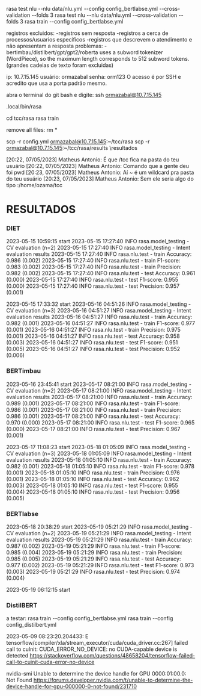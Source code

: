 rasa test nlu --nlu data/nlu.yml --config config_bertlabse.yml --cross-validation --folds 3
rasa test nlu --nlu data/nlu.yml --cross-validation --folds 3
rasa train --config config_bertlabse.yml

registros excluidos:
-registros sem resposta
-registros a cerca de processos/usuarios especificos
-registros que descrevem o atendimento e não apresentam a resposta
problemas:
-bertimbau/distilbert/gpt/gpt2/roberta uses a subword tokenizer (WordPiece), so the maximum length corresponds to 512 subword tokens. (grandes cadeias de texto foram excluidas)

ip: 10.7.15.145
usuário: ormazabal
senha: orm123
O acesso é por SSH e acredito que usa a porta padrão mesmo.

abra o terminal do git bash e digite: ssh ormazabal@10.7.15.145

.local/bin/rasa

cd tcc/rasa 
rasa train

remove all files: rm *

scp -r config.yml ormazabal@10.7.15.145:~/tcc/rasa
scp -r ormazabal@10.7.15.145:~/tcc/rasa/results \resultados


[20:22, 07/05/2023] Matheus Antonio: É que /tcc fica na pasta do teu usuário
[20:22, 07/05/2023] Matheus Antonio: Comando que a gente deu foi pwd
[20:23, 07/05/2023] Matheus Antonio: Aí ~ é um wildcard pra pasta do teu usuário
[20:23, 07/05/2023] Matheus Antonio: Sem ele seria algo do tipo :/home/ozama/tcc



# RESULTADOS

### DIET

2023-05-15 10:59:15 start
2023-05-15 17:27:40 INFO     rasa.model_testing  - CV evaluation (n=2)
2023-05-15 17:27:40 INFO     rasa.model_testing  - Intent evaluation results
2023-05-15 17:27:40 INFO     rasa.nlu.test  - train Accuracy: 0.986 (0.002)
2023-05-15 17:27:40 INFO     rasa.nlu.test  - train F1-score: 0.983 (0.002)
2023-05-15 17:27:40 INFO     rasa.nlu.test  - train Precision: 0.982 (0.002)
2023-05-15 17:27:40 INFO     rasa.nlu.test  - test Accuracy: 0.961 (0.000)
2023-05-15 17:27:40 INFO     rasa.nlu.test  - test F1-score: 0.955 (0.000)
2023-05-15 17:27:40 INFO     rasa.nlu.test  - test Precision: 0.957 (0.001)

2023-05-15 17:33:32 start
2023-05-16 04:51:26 INFO     rasa.model_testing  - CV evaluation (n=3)
2023-05-16 04:51:27 INFO     rasa.model_testing  - Intent evaluation results
2023-05-16 04:51:27 INFO     rasa.nlu.test  - train Accuracy: 0.982 (0.001)
2023-05-16 04:51:27 INFO     rasa.nlu.test  - train F1-score: 0.977 (0.001)
2023-05-16 04:51:27 INFO     rasa.nlu.test  - train Precision: 0.975 (0.001)
2023-05-16 04:51:27 INFO     rasa.nlu.test  - test Accuracy: 0.958 (0.003)
2023-05-16 04:51:27 INFO     rasa.nlu.test  - test F1-score: 0.951 (0.005)
2023-05-16 04:51:27 INFO     rasa.nlu.test  - test Precision: 0.952 (0.006)

### BERTimbau

2023-05-16 23:45:41 start
2023-05-17 08:21:00 INFO     rasa.model_testing  - CV evaluation (n=2)
2023-05-17 08:21:00 INFO     rasa.model_testing  - Intent evaluation results
2023-05-17 08:21:00 INFO     rasa.nlu.test  - train Accuracy: 0.989 (0.001)
2023-05-17 08:21:00 INFO     rasa.nlu.test  - train F1-score: 0.986 (0.001)
2023-05-17 08:21:00 INFO     rasa.nlu.test  - train Precision: 0.986 (0.001)
2023-05-17 08:21:00 INFO     rasa.nlu.test  - test Accuracy: 0.970 (0.000)
2023-05-17 08:21:00 INFO     rasa.nlu.test  - test F1-score: 0.965 (0.000)
2023-05-17 08:21:00 INFO     rasa.nlu.test  - test Precision: 0.967 (0.001)

2023-05-17 11:08:23 start
2023-05-18 01:05:09 INFO     rasa.model_testing  - CV evaluation (n=3)
2023-05-18 01:05:09 INFO     rasa.model_testing  - Intent evaluation results
2023-05-18 01:05:10 INFO     rasa.nlu.test  - train Accuracy: 0.982 (0.001)
2023-05-18 01:05:10 INFO     rasa.nlu.test  - train F1-score: 0.978 (0.001)
2023-05-18 01:05:10 INFO     rasa.nlu.test  - train Precision: 0.976 (0.001)
2023-05-18 01:05:10 INFO     rasa.nlu.test  - test Accuracy: 0.962 (0.003)
2023-05-18 01:05:10 INFO     rasa.nlu.test  - test F1-score: 0.955 (0.004)
2023-05-18 01:05:10 INFO     rasa.nlu.test  - test Precision: 0.956 (0.005)

### BERTlabse

2023-05-18 20:38:29 start
2023-05-19 05:21:29 INFO     rasa.model_testing  - CV evaluation (n=2)
2023-05-19 05:21:29 INFO     rasa.model_testing  - Intent evaluation results
2023-05-19 05:21:29 INFO     rasa.nlu.test  - train Accuracy: 0.987 (0.002)
2023-05-19 05:21:29 INFO     rasa.nlu.test  - train F1-score: 0.985 (0.004)
2023-05-19 05:21:29 INFO     rasa.nlu.test  - train Precision: 0.985 (0.005)
2023-05-19 05:21:29 INFO     rasa.nlu.test  - test Accuracy: 0.977 (0.002)
2023-05-19 05:21:29 INFO     rasa.nlu.test  - test F1-score: 0.973 (0.003)
2023-05-19 05:21:29 INFO     rasa.nlu.test  - test Precision: 0.974 (0.004)

2023-05-19 06:12:15 start


### DistilBERT




a testar:
rasa train --config config_bertlabse.yml
rasa train --config config_distilbert.yml

2023-05-09 08:23:20.204433: E tensorflow/compiler/xla/stream_executor/cuda/cuda_driver.cc:267] failed call to cuInit: CUDA_ERROR_NO_DEVICE: no CUDA-capable device is detected
https://stackoverflow.com/questions/48658204/tensorflow-failed-call-to-cuinit-cuda-error-no-device

nvidia-smi
Unable to determine the device handle for GPU 0000:01:00.0: Not Found
https://forums.developer.nvidia.com/t/unable-to-determine-the-device-handle-for-gpu-000000-0-not-found/231710

